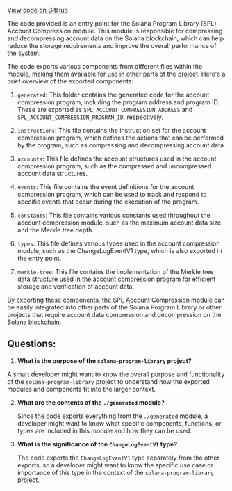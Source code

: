 [View code on GitHub](https://github.com/solana-labs/solana-program-library/account-compression/sdk/src/index.ts)

The code provided is an entry point for the Solana Program Library (SPL) Account Compression module. This module is responsible for compressing and decompressing account data on the Solana blockchain, which can help reduce the storage requirements and improve the overall performance of the system.

The code exports various components from different files within the module, making them available for use in other parts of the project. Here's a brief overview of the exported components:

1. `generated`: This folder contains the generated code for the account compression program, including the program address and program ID. These are exported as `SPL_ACCOUNT_COMPRESSION_ADDRESS` and `SPL_ACCOUNT_COMPRESSION_PROGRAM_ID`, respectively.

2. `instructions`: This file contains the instruction set for the account compression program, which defines the actions that can be performed by the program, such as compressing and decompressing account data.

3. `accounts`: This file defines the account structures used in the account compression program, such as the compressed and uncompressed account data structures.

4. `events`: This file contains the event definitions for the account compression program, which can be used to track and respond to specific events that occur during the execution of the program.

5. `constants`: This file contains various constants used throughout the account compression module, such as the maximum account data size and the Merkle tree depth.

6. `types`: This file defines various types used in the account compression module, such as the ChangeLogEventV1 type, which is also exported in the entry point.

7. `merkle-tree`: This file contains the implementation of the Merkle tree data structure used in the account compression program for efficient storage and verification of account data.

By exporting these components, the SPL Account Compression module can be easily integrated into other parts of the Solana Program Library or other projects that require account data compression and decompression on the Solana blockchain.
## Questions: 
 1. **What is the purpose of the `solana-program-library` project?**

   A smart developer might want to know the overall purpose and functionality of the `solana-program-library` project to understand how the exported modules and components fit into the larger context.

2. **What are the contents of the `./generated` module?**

   Since the code exports everything from the `./generated` module, a developer might want to know what specific components, functions, or types are included in this module and how they can be used.

3. **What is the significance of the `ChangeLogEventV1` type?**

   The code exports the `ChangeLogEventV1` type separately from the other exports, so a developer might want to know the specific use case or importance of this type in the context of the `solana-program-library` project.